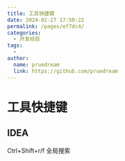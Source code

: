 ```yaml
---
title: 工具快捷键
date: 2024-02-27 17:50:22
permalink: /pages/ef7dc4/
categories:
  - 开发经验
tags:
  - 
author: 
  name: pruedream
  link: https://github.com/pruedream
---
```

# 工具快捷键





## IDEA



Ctrl+Shift+r/f      全局搜索